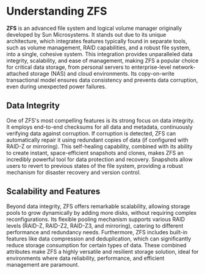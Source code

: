 # Understanding ZFS

**ZFS** is an advanced file system and logical volume manager originally developed by Sun Microsystems. It stands out due to its unique architecture, which integrates features typically found in separate tools, such as volume management, RAID capabilities, and a robust file system, into a single, cohesive system. This integration provides unparalleled data integrity, scalability, and ease of management, making ZFS a popular choice for critical data storage, from personal servers to enterprise-level network-attached storage (NAS) and cloud environments. Its copy-on-write transactional model ensures data consistency and prevents data corruption, even during unexpected power failures.

## Data Integrity

One of ZFS's most compelling features is its strong focus on data integrity. It employs end-to-end checksums for all data and metadata, continuously verifying data against corruption. If corruption is detected, ZFS can automatically repair it using redundant copies of data (if configured with RAID-Z or mirroring). This self-healing capability, combined with its ability to create instant, space-efficient snapshots and clones, makes ZFS an incredibly powerful tool for data protection and recovery. Snapshots allow users to revert to previous states of the file system, providing a robust mechanism for disaster recovery and version control.

## Scalability and Features

Beyond data integrity, ZFS offers remarkable scalability, allowing storage pools to grow dynamically by adding more disks, without requiring complex reconfigurations. Its flexible pooling mechanism supports various RAID levels (RAID-Z, RAID-Z2, RAID-Z3, and mirroring), catering to different performance and redundancy needs. Furthermore, ZFS includes built-in features like data compression and deduplication, which can significantly reduce storage consumption for certain types of data. These combined attributes make ZFS a highly versatile and resilient storage solution, ideal for environments where data reliability, performance, and efficient management are paramount.
